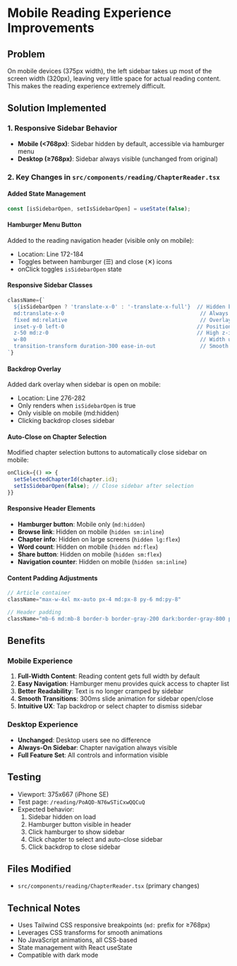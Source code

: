 # Mobile Reading Experience Improvements

## Problem
On mobile devices (375px width), the left sidebar takes up most of the screen width (320px), leaving very little space for actual reading content. This makes the reading experience extremely difficult.

## Solution Implemented

### 1. Responsive Sidebar Behavior
- **Mobile (<768px)**: Sidebar hidden by default, accessible via hamburger menu
- **Desktop (≥768px)**: Sidebar always visible (unchanged from original)

### 2. Key Changes in `src/components/reading/ChapterReader.tsx`

#### Added State Management
```typescript
const [isSidebarOpen, setIsSidebarOpen] = useState(false);
```

#### Hamburger Menu Button
Added to the reading navigation header (visible only on mobile):
- Location: Line 172-184
- Toggles between hamburger (☰) and close (✕) icons
- onClick toggles `isSidebarOpen` state

#### Responsive Sidebar Classes
```typescript
className={`
  ${isSidebarOpen ? 'translate-x-0' : '-translate-x-full'}  // Hidden by default on mobile
  md:translate-x-0                                           // Always visible on desktop
  fixed md:relative                                          // Overlay on mobile, inline on desktop
  inset-y-0 left-0                                          // Positioning
  z-50 md:z-0                                               // High z-index for overlay
  w-80                                                       // Width unchanged
  transition-transform duration-300 ease-in-out              // Smooth animation
`}
```

#### Backdrop Overlay
Added dark overlay when sidebar is open on mobile:
- Location: Line 276-282
- Only renders when `isSidebarOpen` is true
- Only visible on mobile (md:hidden)
- Clicking backdrop closes sidebar

#### Auto-Close on Chapter Selection
Modified chapter selection buttons to automatically close sidebar on mobile:
```typescript
onClick={() => {
  setSelectedChapterId(chapter.id);
  setIsSidebarOpen(false); // Close sidebar after selection
}}
```

#### Responsive Header Elements
- **Hamburger button**: Mobile only (`md:hidden`)
- **Browse link**: Hidden on mobile (`hidden sm:inline`)
- **Chapter info**: Hidden on large screens (`hidden lg:flex`)
- **Word count**: Hidden on mobile (`hidden md:flex`)
- **Share button**: Hidden on mobile (`hidden sm:flex`)
- **Navigation counter**: Hidden on mobile (`hidden sm:inline`)

#### Content Padding Adjustments
```typescript
// Article container
className="max-w-4xl mx-auto px-4 md:px-8 py-6 md:py-8"

// Header padding
className="mb-6 md:mb-8 border-b border-gray-200 dark:border-gray-800 pb-4 md:pb-6"
```

## Benefits

### Mobile Experience
1. **Full-Width Content**: Reading content gets full width by default
2. **Easy Navigation**: Hamburger menu provides quick access to chapter list
3. **Better Readability**: Text is no longer cramped by sidebar
4. **Smooth Transitions**: 300ms slide animation for sidebar open/close
5. **Intuitive UX**: Tap backdrop or select chapter to dismiss sidebar

### Desktop Experience
- **Unchanged**: Desktop users see no difference
- **Always-On Sidebar**: Chapter navigation always visible
- **Full Feature Set**: All controls and information visible

## Testing
- Viewport: 375x667 (iPhone SE)
- Test page: `/reading/PoAQD-N76wSTiCxwQQCuQ`
- Expected behavior:
  1. Sidebar hidden on load
  2. Hamburger button visible in header
  3. Click hamburger to show sidebar
  4. Click chapter to select and auto-close sidebar
  5. Click backdrop to close sidebar

## Files Modified
- `src/components/reading/ChapterReader.tsx` (primary changes)

## Technical Notes
- Uses Tailwind CSS responsive breakpoints (`md:` prefix for ≥768px)
- Leverages CSS transforms for smooth animations
- No JavaScript animations, all CSS-based
- State management with React useState
- Compatible with dark mode
